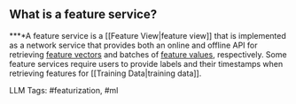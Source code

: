 **What is a feature service?**
------------------------------

**‍**A feature service is a [[Feature View|feature view]] that is implemented as a network service that provides both an online and offline API for retrieving [feature vectors](https://www.hopsworks.ai/dictionary/feature-vector) and batches of [feature values](http://www.hopsworks.ai/dictionary/feature-value), respectively. Some feature services require users to provide labels and their timestamps when retrieving features for [[Training Data|training data]].


LLM Tags:  #featurization, #ml